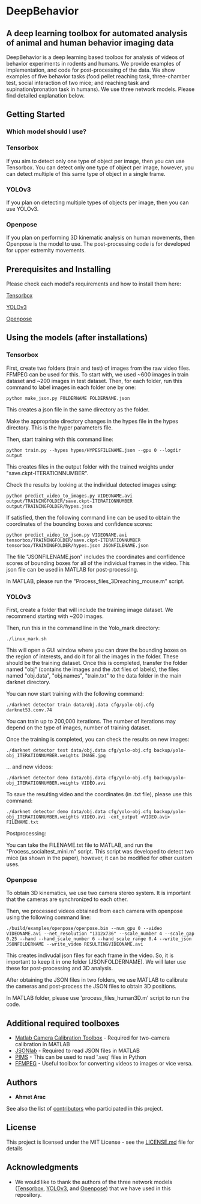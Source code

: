 # DeepBehavior

## A deep learning toolbox for automated analysis of animal and human behavior imaging data

DeepBehavior is a deep learning based toolbox for analysis of videos of behavior experiments in rodents and humans. We provide examples of implementation, and code for post-processing of the data. We show examples of five behavior tasks (food pellet reaching task, three-chamber test, social interaction of two mice; and reaching task and supination/pronation task in humans). We use three network models. Please find detailed explanation below.

## Getting Started

### Which model should I use?

### Tensorbox

If you aim to detect only one type of object per image, then you can use Tensorbox. You can detect only one type of object per image, however, you can detect multiple of this same type of object in a single frame.

### YOLOv3

If you plan on detecting multiple types of objects per image, then you can use YOLOv3.

### Openpose

If you plan on performing 3D kinematic analysis on human movements, then Openpose is the model to use. The post-processing code is for developed for upper extremity movements.

## Prerequisites and Installing

Please check each model's requirements and how to install them here:

[Tensorbox](https://github.com/aarac/TensorBox)

[YOLOv3](https://github.com/aarac/darknet)

[Openpose](https://github.com/aarac/openpose)

## Using the models (after installations)

### Tensorbox

First, create two folders (train and test) of images from the raw video files. FFMPEG can be used for this. To start with, we used ~600 images in train dataset and ~200 images in test dataset.
Then, for each folder, run this command to label images in each folder one by one:
```
python make_json.py FOLDERNAME FOLDERNAME.json 
```
This creates a json file in the same directory as the folder.

Make the appropriate directory changes in the hypes file in the hypes directory. This is the hyper parameters file.

Then, start training with this command line:
```
python train.py --hypes hypes/HYPESFILENAME.json --gpu 0 --logdir output
```
This creates files in the output folder with the trained weights under "save.ckpt-ITERATIONNUMBER".

Check the results by looking at the individual detected images using:
```
python predict_video_to_images.py VIDEONAME.avi output/TRAININGFOLDER/save.ckpt-ITERATIONNUMBER output/TRAININGFOLDER/hypes.json
```

If satisfied, then the following command line can be used to obtain the coordinates of the bounding boxes and confidence scores:
```
python predict_video_to_json.py VIDEONAME.avi tensorbox/TRAININGFOLDER/save.ckpt-ITERATIONNUMBER tensorbox/TRAININGFOLDER/hypes.json JSONFILENAME.json
```
The file "JSONFILENAME.json" includes the coordinates and confidence scores of bounding boxes for all of the individual frames in the video. This json file can be used in MATLAB for post-processing.

In MATLAB, please run the "Process_files_3Dreaching_mouse.m" script.

### YOLOv3
First, create a folder that will include the training image dataset. We recommend starting with ~200 images.

Then, run this in the command line in the Yolo_mark directory:

```
./linux_mark.sh
```

This will open a GUI window where you can draw the bounding boxes on the region of interests, and do it for all the images in the folder. These should be the training dataset. Once this is completed, transfer the folder named "obj" (contains the images and the .txt files of labels), the files named "obj.data", "obj.names", "train.txt" to the data folder in the main darknet directory.

You can now start training with the following command:

```
./darknet detector train data/obj.data cfg/yolo-obj.cfg darknet53.conv.74
```

You can train up to 200,000 iterations. The number of iterations may depend on the type of images, number of training dataset.

Once the training is completed, you can check the results on new images:

```
./darknet detector test data/obj.data cfg/yolo-obj.cfg backup/yolo-obj_ITERATIONNUMBER.weights IMAGE.jpg
```

... and new videos:

```
./darknet detector demo data/obj.data cfg/yolo-obj.cfg backup/yolo-obj_ITERATIONNUMBER.weights VIDEO.avi
```

To save the resulting video and the coordinates (in .txt file), please use this command:

```
./darknet detector demo data/obj.data cfg/yolo-obj.cfg backup/yolo-obj_ITERATIONNUMBER.weights VIDEO.avi -ext_output <VIDEO.avi> FILENAME.txt
```

Postprocessing:

You can take the FILENAME.txt file to MATLAB, and run the "Process_socialtest_mini.m" script. This script was developed to detect two mice (as shown in the paper), however, it can be modified for other custom uses.

### Openpose

To obtain 3D kinematics, we use two camera stereo system. It is important that the cameras are synchronized to each other.

Then, we processed videos obtained from each camera with openpose using the following command line:

```
./build/examples/openpose/openpose.bin --num_gpu 0 --video VIDEONAME.avi --net_resolution "1312x736" --scale_number 4 --scale_gap 0.25 --hand --hand_scale_number 6 --hand_scale_range 0.4 --write_json JSONFOLDERNAME --write_video RESULTINGVIDEONAME.avi
```

This creates indivudal json files for each frame in the video. So, it is important to keep it in one folder (JSONFOLDERNAME). We will later use these for post-processing and 3D analysis.

After obtaining the JSON files in two folders, we use MATLAB to calibrate the cameras and post-process the JSON files to obtain 3D positions.

In MATLAB folder, please use 'process_files_human3D.m' script to run the code.



## Additional required toolboxes

* [Matlab Camera Calibration Toolbox](http://www.vision.caltech.edu/bouguetj/calib_doc/) - Required for two-camera calibration in MATLAB
* [JSONlab](https://www.mathworks.com/matlabcentral/fileexchange/33381-jsonlab-a-toolbox-to-encode-decode-json-files) - Required to read JSON files in MATLAB
* [PIMS](http://soft-matter.github.io/pims/v0.4.1/) - This can be used to read '.seq' files in Python
* [FFMPEG](https://www.ffmpeg.org) - Useful toolbox for converting videos to images or vice versa.

## Authors

* **Ahmet Arac** 

See also the list of [contributors](https://github.com/your/project/contributors) who participated in this project.

## License

This project is licensed under the MIT License - see the [LICENSE.md](LICENSE.md) file for details

## Acknowledgments

* We would like to thank the authors of the three network models ([Tensorbox](https://github.com/Russell91/TensorBox), [YOLOv3](https://github.com/AlexeyAB/darknet), and [Openpose](https://github.com/CMU-Perceptual-Computing-Lab/openpose)) that we have used in this repository.
